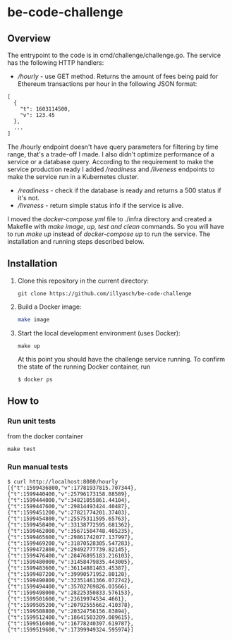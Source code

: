 # be-code-challenge

## Overview

The entrypoint to the code is in cmd/challenge/challenge.go. The service has the following HTTP handlers:

- _/hourly_ - use GET method. Returns the amount of fees being paid for Ethereum transactions per hour in the following JSON format:
```
[
  {
    "t": 1603114500,
    "v": 123.45
  },
  ...
]
```

The /hourly endpoint doesn't have query parameters for filtering by time range, that's a trade-off I made. I also didn't optimize performance of
a service or a database query. According to the requirement to make the service production ready I added _/readiness_ 
and _/liveness_ endpoints to make the service run in a Kubernetes cluster. 

- _/readiness_ - check if the database is ready and returns a 500 status if it's not.
- _/liveness_ - return simple status info if the service is alive.

I moved the _docker-compose.yml_ file to ./infra directory and created a Makefile with _make image, up, test and clean_ commands.
So you will have to run _make up_ instead of _docker-compose up_ to run the service. The installation and running steps described below.

## Installation

1. Clone this repository in the current directory:

   ```
   git clone https://github.com/illyasch/be-code-challenge
   ```

2. Build a Docker image:

   ```bash
   make image
   ```

3. Start the local development environment (uses Docker):

   ```
   make up
   ```

   At this point you should have the challenge service running. To confirm the state of the running Docker container, run

   ```
   $ docker ps
   ```

## How to

### Run unit tests

from the docker container

```
make test
```

### Run manual tests

   ```
   $ curl http://localhost:8080/hourly
[{"t":1599436800,"v":17781937815.707344},{"t":1599440400,"v":25796173158.88589},{"t":1599444000,"v":34821055861.44104},{"t":1599447600,"v":29814493424.40487},{"t":1599451200,"v":27821774201.37403},{"t":1599454800,"v":25575311595.65763},{"t":1599458400,"v":33138772595.681362},{"t":1599462000,"v":35671504748.405235},{"t":1599465600,"v":29861742077.137997},{"t":1599469200,"v":31870528305.547283},{"t":1599472800,"v":29492777739.82145},{"t":1599476400,"v":28476895183.216103},{"t":1599480000,"v":31458479835.443005},{"t":1599483600,"v":36114881483.45387},{"t":1599487200,"v":39990571952.80128},{"t":1599490800,"v":32351461366.072742},{"t":1599494400,"v":35702769826.03566},{"t":1599498000,"v":28225350833.576153},{"t":1599501600,"v":23619974534.4661},{"t":1599505200,"v":20792555662.410378},{"t":1599508800,"v":20324756156.83894},{"t":1599512400,"v":18641503209.089615},{"t":1599516000,"v":16778240397.619787},{"t":1599519600,"v":17399949324.595974}]
   ```